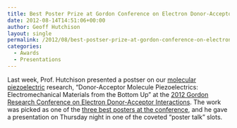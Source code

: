 ```yaml
---
title: Best Poster Prize at Gordon Conference on Electron Donor-Acceptor Interactions
date: 2012-08-14T14:51:06+00:00
author: Geoff Hutchison
layout: single
permalink: /2012/08/best-postser-prize-at-gordon-conference-on-electron-donor-acceptor-interactions/
categories:
  - Awards
  - Presentations
---
```

Last week, Prof. Hutchison presented a postser on our [molecular piezoelectric](http://hutchison.chem.pitt.edu/research/molecular-springs/ "Molecular Springs") research, &#8220;Donor-Acceptor Molecule Piezoelectrics: Electromechanical Materials from the Bottom Up&#8221; at the [2012 Gordon Research Conference on Electron Donor-Acceptor Interactions](http://grc.org/programs.aspx?year=2012&program=elecdonor). The work was picked as one of the [three best posters at the conference](http://blogs.rsc.org/sc/2012/08/15/poster-prizes-awarded-at-electron-donor-acceptor-interactions/), and he gave a presentation on Thursday night in one of the coveted &#8220;poster talk&#8221; slots.
